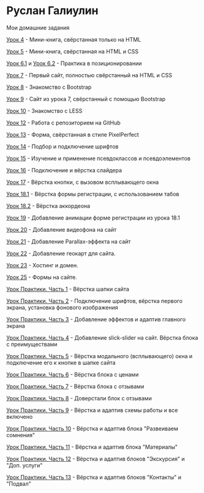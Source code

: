 

# Руслан Галиулин
Мои домашние задания

[Урок 4](https://galiulinruslan.github.io/lesson_4/ "Знакомство с основами HTML") - Мини-книга, свёрстанная только на HTML

[Урок 5](https://galiulinruslan.github.io/lesson_5/ "Знакомство с основами CSS") - Мини-книга, свёрстанная на HTML и CSS

[Урок 6.1](https://galiulinruslan.github.io/lesson_6.1/ "Позиционирование в CSS") и 
[Урок 6.2](https://galiulinruslan.github.io/lesson_6.2/ "Позиционирование в CSS") - Практика в позиционировании

[Урок 7](https://galiulinruslan.github.io/lesson_7/ "Верстка первого макета") - Первый сайт, полностью свёрстанный на HTML и CSS

[Урок 8](https://galiulinruslan.github.io/lesson_8/ "Подключение библиотеки bootstrap для быстрой верстки") - Знакомство с Bootstrap

[Урок 9](https://galiulinruslan.github.io/lesson_9/ "Верстка при помощи Bootstrap 3") - Сайт из урока 7, свёрстанный с помощью Bootstrap

[Урок 10](https://galiulinruslan.github.io/lesson_10/less/main.less "Препроцессор LESS для CSS") - Знакомство с LESS

[Урок 12](https://galiulinruslan.github.io/lesson_12/ "Хостинг от GitHub") - Работа с репозиторием на GitHub 

[Урок 13](https://galiulinruslan.github.io/lesson_13/ "PixelPerfect") - Форма, свёрстанная в стиле PixelPerfect 

[Урок 14](https://galiulinruslan.github.io/lesson_14/ "Подключение шрифтов") - Подбор и подключение шрифтов

[Урок 15](https://galiulinruslan.github.io/lesson_15/ "Псевдоклассы и псевдоэлементы") - Изучение и применение псевдоклассов и псевдоэлементов

[Урок 16](https://galiulinruslan.github.io/lesson_16/ "Слайдер на сайте") - Подключение и вёрстка слайдера

[Урок 17](https://galiulinruslan.github.io/lesson_17/ "Всплывающие окна") - Вёрстка кнопки, с вызовом всплывающего окна

[Урок 18.1](https://galiulinruslan.github.io/lesson_18.1/ "Табы на сайте") - Вёрстка формы регистрации, с использованием табов

[Урок 18.2](https://galiulinruslan.github.io/lesson_18.2/ "Аккордеон на сайте") - Вёрстка аккордеона 

[Урок 19](https://galiulinruslan.github.io/lesson_19/ "Анимация на CSS3") - Добавление анимации форме регистрации из урока 18.1

[Урок 20](https://galiulinruslan.github.io/lesson_20/ "Видеофон на сайте") - Добавление видеофона на сайт

[Урок 21](https://galiulinruslan.github.io/lesson_21/ "Parallax эффект для сайта") - Добавление Parallax-эффекта на сайт

[Урок 22](https://galiulinruslan.github.io/lesson_22/ "Геокарты для сайта.") - Добавление геокарт для сайта.

[Урок 23](https://galiulinruslan.github.io/lesson_23/ "Хостинг.") - Хостинг и домен.

[Урок 25](https://galiulinruslan.github.io/lesson_25/ "Формы на сайте.") - Формы на сайте.

[Урок Практики. Часть 1](https://galiulinruslan.github.io/lesson_practic_part_1/ "Подготовка файлов. Верстка шапки сайта.") - Вёрстка шапки сайта 

[Урок Практики. Часть 2](https://galiulinruslan.github.io/lesson_practic_part_2/ "Подключение шрифтов. Верстка первого экрана.") - Подключение шрифтов, вёрстка первого экрана, установка фонового изображения

[Урок Практики. Часть 3](https://galiulinruslan.github.io/lesson_practic_part_3/ "Эффекты при наведении и адаптив первого экрана.") - Добавление эффектов и адаптив главного экрана

[Урок Практики. Часть 4](https://galiulinruslan.github.io/lesson_practic_part_4/ "Верстка блока с преимуществами. Слайдер.") - Добавление slick-slider на сайт. Вёрстка блока с преимуществами

[Урок Практики. Часть 5](https://galiulinruslan.github.io/lesson_practic_part_5/ "Верстка всплывающих окон на сайте.") - Вёрстка модального (всплывающего) окна и подключение его к кнопке в шапке сайта

[Урок Практики. Часть 6](https://galiulinruslan.github.io/lesson_practic_part_6/ "Вёрстка блока с ценами.") - Вёрстка блока с ценами

[Урок Практики. Часть 7](https://galiulinruslan.github.io/lesson_practic_part_7/ "Вёрстка блока с отзывами.") - Вёрстка блока с отзывами

[Урок Практики. Часть 8](https://galiulinruslan.github.io/lesson_practic_part_8/ "Доверстали блок с отзывами.") - Доверстали блок с отзывами

[Урок Практики. Часть 9](https://galiulinruslan.github.io/lesson_practic_part_9/ "Вёрстка схемы работы и все включено.") - Вёрстка и адаптив схемы работы и все включено

[Урок Практики. Часть 10](https://galiulinruslan.github.io/lesson_practic_part_10/ "Вёрстка блока Развеиваем сомнения") - Вёрстка и адаптив блока "Развеиваем сомнения"

[Урок Практики. Часть 11](https://galiulinruslan.github.io/lesson_practic_part_11/ "Вёрстка блока Материалы") - Вёрстка и адаптив блока "Материалы"

[Урок Практики. Часть 12](https://galiulinruslan.github.io/lesson_practic_part_12/ "Вёрстка блоков Экскурсия и Доп. услуги") - Вёрстка и адаптив блоков "Экскурсия" и "Доп. услуги"

[Урок Практики. Часть 13](https://galiulinruslan.github.io/lesson_practic_part_13/ "Вёрстка блоков Контакты и Подвал") - Вёрстка и адаптив блоков "Контакты" и "Подвал"
